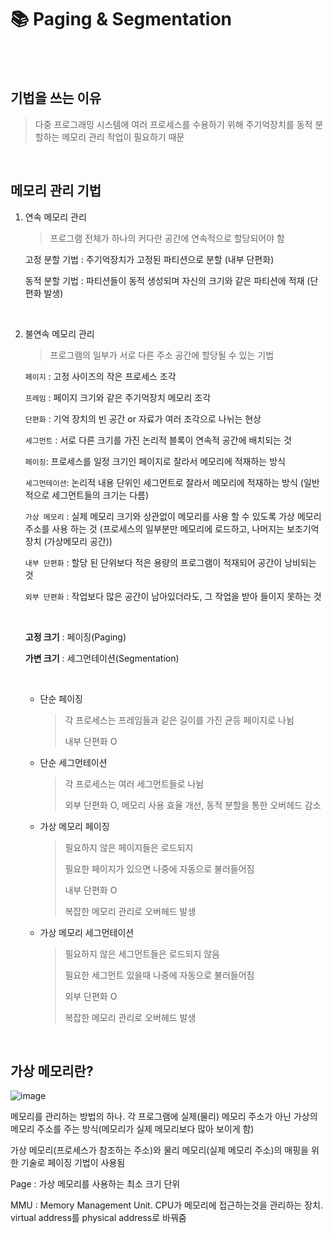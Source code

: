# 📚 Paging & Segmentation

<br>

<br>

## 기법을 쓰는 이유

> 다중 프로그래밍 시스템에 여러 프로세스를 수용하기 위해 주기억장치를 동적 분할하는 메모리 관리 작업이 필요하기 때문



<br>

## 메모리 관리 기법

1. 연속 메모리 관리

   > 프로그램 전체가 하나의 커다란 공간에 연속적으로 할당되어야 함

   고정 분할 기법 : 주기억장치가 고정된 파티션으로 분할 (내부 단편화)
   
   동적 분할 기법 : 파티션들이 동적 생성되며 자신의 크기와 같은 파티션에 적재 (단편화 발생)

   <br>

2. 불연속 메모리 관리

   > 프로그램의 일부가 서로 다른 주소 공간에 할당될 수 있는 기법

   `페이지` : 고정 사이즈의 작은 프로세스 조각

   `프레임` : 페이지 크기와 같은 주기억장치 메모리 조각

   `단편화` : 기억 장치의 빈 공간 or 자료가 여러 조각으로 나뉘는 현상

   `세그먼트` : 서로 다른 크기를 가진 논리적 블록이 연속적 공간에 배치되는 것
   
   `페이징`: 프로세스를 일정 크기인 페이지로 잘라서 메모리에 적재하는 방식

   `세그먼테이션`: 논리적 내용 단위인 세그먼트로 잘라서 메모리에 적재하는 방식 (일반적으로 세그먼트들의 크기는 다름)

   `가상 메모리` : 실제 메모리 크기와 상관없이 메모리를 사용 할 수 있도록 가상 메모리 주소를 사용 하는 것 (프로세스의 일부분만 메모리에 로드하고, 나머지는 보조기억장치 (가상메모리 공간))

   `내부 단편화` : 할당 된 단위보다 적은 용량의 프로그램이 적재되어 공간이 낭비되는 것

   `외부 단편화` : 작업보다 많은 공간이 남아있더라도, 그 작업을 받아 들이지 못하는 것

   <br>

   **고정 크기** : 페이징(Paging)

   **가변 크기** : 세그먼테이션(Segmentation)

   <br>

   - 단순 페이징

     > 각 프로세스는 프레임들과 같은 길이를 가진 균등 페이지로 나뉨
     >
     > 내부 단편화 O

   - 단순 세그먼테이션

     > 각 프로세스는 여러 세그먼트들로 나뉨
     >
     > 외부 단편화 O, 메모리 사용 효율 개선, 동적 분할을 통한 오버헤드 감소

   - 가상 메모리 페이징

     > 필요하지 않은 페이지들은 로드되지 
     >
     > 필요한 페이지가 있으면 나중에 자동으로 불러들어짐
     >
     > 내부 단편화 O
     >
     > 복잡한 메모리 관리로 오버헤드 발생

   - 가상 메모리 세그먼테이션

     > 필요하지 않은 세그먼트들은 로드되지 않음
     >
     > 필요한 세그먼트 있을때 나중에 자동으로 불러들어짐
     >
     > 외부 단편화 O
     >
     > 복잡한 메모리 관리로 오버헤드 발생

<br>

## 가상 메모리란?

![image](https://user-images.githubusercontent.com/55391944/146197794-38b7189a-9fc7-4a43-ba1e-53a8f72ae51d.png)

메모리를 관리하는 방법의 하나. 각 프로그램에 실제(물리) 메모리 주소가 아닌 가상의 메모리 주소를 주는 방식(메모리가 실제 메모리보다 많아 보이게 함)

가상 메모리(프로세스가 참조하는 주소)와 물리 메모리(실제 메모리 주소)의 매핑을 위한 기술로 페이징 기법이 사용됨

Page : 가상 메모리를 사용하는 최소 크기 단위

MMU : Memory Management Unit. CPU가 메모리에 접근하는것을 관리하는 장치. virtual address를 physical address로 바꿔줌

<br>
